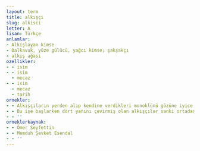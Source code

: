 ```yaml
---
layout: term
title: alkışçı
slug: alkisci
letter: A
lisan: Türkçe
anlamlar:
- Alkışlayan kimse
- Dalkavuk, yüze gülücü, yağcı kimse; şakşakçı
- alkış ağası
ozellikler:
- - isim
- - isim
  - mecaz
- - isim
  - mecaz
  - tarih
ornekler:
- - Alkışçıların yerden alıp kendine verdikleri monoklünü gözüne iyice yerleştirdi.
- - Bu işe başlarken dört yanını çevirmiş olan alkışçılar sanki ortadan çekilmişti.
- - ''
orneklerkaynak:
- - Ömer Seyfettin
- - Memduh Şevket Esendal
- - ''
---
```

